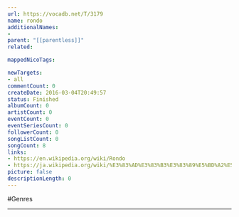 ```yaml
---
url: https://vocadb.net/T/3179
name: rondo
additionalNames: 
- 
parent: "[[parentless]]"
related:

mappedNicoTags:

newTargets:
- all
commentCount: 0
createDate: 2016-03-04T20:49:57
status: Finished
albumCount: 0
artistCount: 0
eventCount: 0
eventSeriesCount: 0
followerCount: 0
songListCount: 0
songCount: 8
links: 
- https://en.wikipedia.org/wiki/Rondo
- https://ja.wikipedia.org/wiki/%E3%83%AD%E3%83%B3%E3%83%89%E5%BD%A2%E5%BC%8F
picture: false
descriptionLength: 0
---
```


#Genres



---

